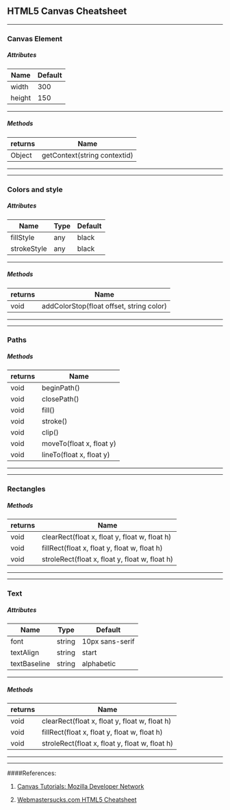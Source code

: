 ## HTML5 Canvas Cheatsheet
---

### Canvas Element
##### Attributes

|Name| Default|
|----|--------|
|width| 300|
|height| 150|
***
##### Methods
|returns| Name |
|-------|------|
|Object |getContext(string contextid)|

---
___
### Colors and style
##### Attributes

|Name  |Type|Default|
|------|----|-------|
|fillStyle| any| black|
|strokeStyle| any| black|

***
##### Methods
|returns| Name |
|-------|------|
|void |addColorStop(float offset, string color)|

---

---
### Paths
##### Methods
|returns| Name |
|-------|------|
|void |beginPath()|
|void |closePath()|
|void |fill()|
|void |stroke()|
|void |clip()|
|void |moveTo(float x, float y)|
|void |lineTo(float x, float y)|

---

---

### Rectangles
##### Methods
|returns| Name |
|-------|------|
|void |clearRect(float x, float y, float w, float h)|
|void |fillRect(float x, float y, float w, float h)|
|void |stroleRect(float x, float y, float w, float h)|

---

---
### Text
##### Attributes

|Name  |Type|Default|
|------|----|-------|
|font| string| 10px sans-serif|
|textAlign| string| start|
|textBaseline| string| alphabetic|

---

##### Methods
|returns| Name |
|-------|------|
|void |clearRect(float x, float y, float w, float h)|
|void |fillRect(float x, float y, float w, float h)|
|void |stroleRect(float x, float y, float w, float h)|

---

---

####References:

1. [Canvas Tutorials: Mozilla Developer Network][2]

2. [Webmastersucks.com HTML5 Cheatsheet][1]

[1]: http://www.webmastersucks.com/uploads/HTML5_Canvas_Cheat_Sheet.png
[2]: https://developer.mozilla.org/en-US/docs/Web/Guide/HTML/Canvas_tutorial?redirectlocale=en-US&redirectslug=Canvas_tutorial